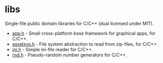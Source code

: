 # libs
Single-file public domain libraries for C/C++ (dual licensed under MIT).

* [app.h](app.md) - Small cross-platform base framework for graphical apps, for C/C++.
* [assetsys.h](assetsys.md) - File system abstraction to read from zip-files, for C/C++.
* [ini.h](ini.md) - Simple ini-file reader for C/C++.
* [rnd.h](rnd.md) - Pseudo-random number generators for C/C++.
